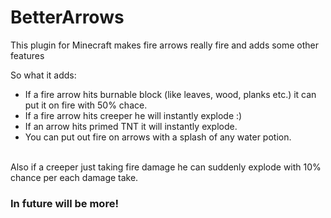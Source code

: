 # BetterArrows
This plugin for Minecraft makes fire arrows really fire and adds some other features

So what it adds:
* If a fire arrow hits burnable block (like leaves, wood, planks etc.) it can put it on fire with 50% chace.
* If a fire arrow hits creeper he will instantly explode :)
* If an arrow hits primed TNT it will instantly explode.
* You can put out fire on arrows with a splash of any water potion.
<br>
Also if a creeper just taking fire damage he can suddenly explode with 10% chance per each damage take.

### In future will be more!
